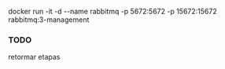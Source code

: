 docker run -it -d --name rabbitmq -p 5672:5672 -p 15672:15672 rabbitmq:3-management

### TODO

retormar etapas
